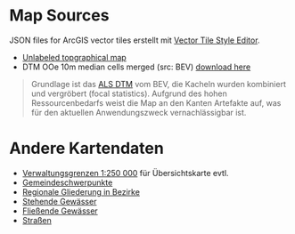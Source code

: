 # Map Sources
JSON files for ArcGIS vector tiles
erstellt mit [Vector Tile Style Editor](https://developers.arcgis.com/vector-tile-style-editor/).

* [Unlabeled topgraphical map](https://raw.githubusercontent.com/muteNut/MapProfiles/refs/heads/main/res/WorldTopo_Unabeled.json)
* DTM OOe 10m median cells merged (src: BEV) [download here](http://nc.dazzr.space/DTM_OOe.zip)
> Grundlage ist das [ALS DTM](https://data.bev.gv.at/geonetwork/srv/ger/catalog.search#/search?isTemplate=n&resourceTemporalDateRange=%7B%22range%22:%7B%22resourceTemporalDateRange%22:%7B%22gte%22:null,%22lte%22:null,%22relation%22:%22intersects%22%7D%7D%7D&sortBy=creationDateForResource&sortOrder=desc&from=1&to=100&any=ALS%20DTM%20H%C3%B6henraster%201m) vom BEV, die Kacheln wurden kombiniert und vergröbert (focal statistics). Aufgrund des hohen Ressourcenbedarfs weist die Map an den Kanten Artefakte auf, was für den aktuellen Anwendungszweck vernachlässigbar ist.

# Andere Kartendaten
* [Verwaltungsgrenzen 1:250 000](https://www.data.gv.at/katalog/de/dataset/vgd-stichtagsdaten-1-250-000) für Übersichtskarte evtl.
* [Gemeindeschwerpunkte](https://data.statistik.gv.at/web/meta.jsp?dataset=OGDEXT_GEM_MP_1)
* [Regionale Gliederung in Bezirke](https://www.data.gv.at/katalog/de/dataset/stat_gliederung-osterreichs-in-politische-bezirke131e2)
* [Stehende Gewässer](https://www.data.gv.at/katalog/de/dataset/gesamtgewssernetzstehendegewsser)
* [Fließende Gewässer](https://www.data.gv.at/katalog/de/dataset/gesamtgewssernetzfliessgewsserrouten)
* [Straßen](strassen.geojson)
